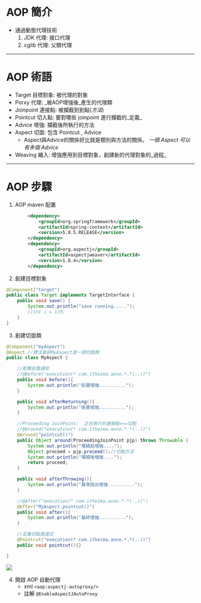 # AOP 簡介
- 通過動態代理技術
	1. JDK 代理: 接口代理
	2. cglib 代理: 父類代理

---
# AOP 術語
- Target 目標對象: 被代理的對象
- Porxy 代理: _被AOP增強後_產生的代理類
- Joinpoint 連接點: 被攔截到到點(_方法_)
- Pointcut 切入點: 要對哪些 joinpoint 進行攔截的_定義_
- Advice 增強: 攔截後所執行的方法
- Aspect 切面: 包含 Pointcut , Advice
	- Aspect與Advice的關係好比就是類別與方法的關係，
	_一個 Aspect 可以有多個 Advice_
- Weaving 織入: 增強應用到目標對象，創建新的代理對象的_過程_

---
# AOP 步驟
1. AOP maven 配置
```xml
        <dependency>
            <groupId>org.springframework</groupId>
            <artifactId>spring-context</artifactId>
            <version>5.0.5.RELEASE</version>
        </dependency>
        <dependency>
            <groupId>org.aspectj</groupId>
            <artifactId>aspectjweaver</artifactId>
            <version>1.8.4</version>
        </dependency>
```
2. 創建目標對象
```java
@Component("target")
public class Target implements TargetInterface {
    public void save() {
        System.out.println("save running.....");
        //int i = 1/0;
    }
}
```
3. 創建切面類
```java
@Component("myAspect")
@Aspect //標注當前MyAspect是一個切面類
public class MyAspect {

    //配置前置通知
    //@Before("execution(* com.itheima.anno.*.*(..))")
    public void before(){
        System.out.println("前置增強..........");
    }

    public void afterReturning(){
        System.out.println("後置增強..........");
    }

    //Proceeding JoinPoint:  正在執行的連接點===切點
    //@Around("execution(* com.itheima.anno.*.*(..))")
    @Around("pointcut()")
    public Object around(ProceedingJoinPoint pjp) throws Throwable {
        System.out.println("環繞前增強....");
        Object proceed = pjp.proceed();//切點方法
        System.out.println("環繞後增強....");
        return proceed;
    }

    public void afterThrowing(){
        System.out.println("異常拋出增強..........");
    }

    //@After("execution(* com.itheima.anno.*.*(..))")
    @After("MyAspect.pointcut()")
    public void after(){
        System.out.println("最終增強..........");
    }

    //定義切點表達式
    @Pointcut("execution(* com.itheima.anno.*.*(..))")
    public void pointcut(){}

}
```

![](https://i.imgur.com/qly6giR.png)


4. 開啟 AOP 自動代理
	- xml `<aop:aspectj-autoproxy/>`
	- 註解 `@EnableAspectJAutoProxy`
